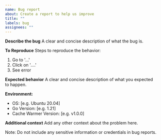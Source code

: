 ```yaml
---
name: Bug report
about: Create a report to help us improve
title: ""
labels: bug
assignees: ""
---
```


**Describe the bug**
A clear and concise description of what the bug is.

**To Reproduce**
Steps to reproduce the behavior:

1. Go to '...'
2. Click on '....'
3. See error

**Expected behavior**
A clear and concise description of what you expected to happen.

**Environment:**

- OS: [e.g. Ubuntu 20.04]
- Go Version: [e.g. 1.21]
- Cache Warmer Version: [e.g. v1.0.0]

**Additional context**
Add any other context about the problem here.

Note: Do not include any sensitive information or credentials in bug reports.
